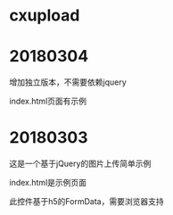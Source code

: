 # cxupload

20180304
====
增加独立版本，不需要依赖jquery

index.html页面有示例


20180303
====
这是一个基于jQuery的图片上传简单示例

index.html是示例页面

此控件基于h5的FormData，需要浏览器支持